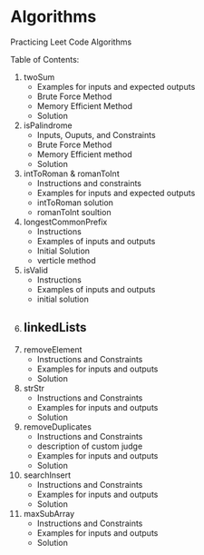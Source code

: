 # Algorithms
Practicing Leet Code Algorithms

Table of Contents: 
1. twoSum 
    - Examples for inputs and expected outputs
    - Brute Force Method
    - Memory Efficient Method
    - Solution
2. isPalindrome
    - Inputs, Ouputs, and Constraints
    - Brute Force Method
    - Memory Efficient method
    - Solution 
3. intToRoman & romanToInt
    - Instructions and constraints
    - Examples for inputs and expected outputs
    - intToRoman solution
    - romanToInt soultion
4. longestCommonPrefix
    - Instructions
    - Examples of inputs and outputs
    - Initial Solution
    - verticle method
5. isValid
    - Instructions
    - Examples of inputs and outputs
    - initial solution
6. linkedLists
    -
7. removeElement
    - Instructions and Constraints
    - Examples for inputs and outputs
    - Solution
8. strStr
    - Instructions and Constraints
    - Examples for inputs and outputs
    - Solution
9. removeDuplicates
    - Instructions and Constraints
    - description of custom judge
    - Examples for inputs and outputs
    - Solution  
10. searchInsert 
    - Instructions and Constraints
    - Examples for inputs and outputs
    - Solution
11. maxSubArray
    - Instructions and Constraints
    - Examples for inputs and outputs
    - Solution